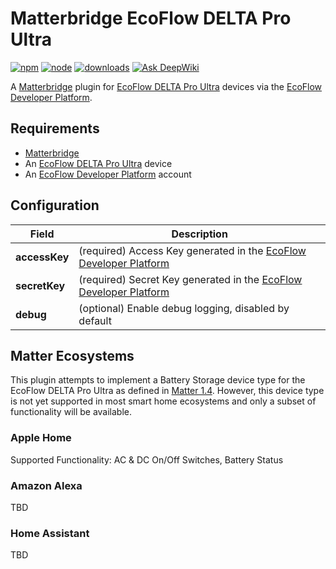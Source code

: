 # Matterbridge EcoFlow DELTA Pro Ultra

[![npm](https://badgen.net/npm/v/matterbridge-ecoflow-delta-pro-ultra)](https://www.npmjs.com/package/matterbridge-ecoflow-delta-pro-ultra)
[![node](https://badgen.net/npm/node/matterbridge-ecoflow-delta-pro-ultra)](https://www.npmjs.com/package/matterbridge-ecoflow-delta-pro-ultra)
[![downloads](https://badgen.net/npm/dt/matterbridge-ecoflow-delta-pro-ultra)](https://www.npmjs.com/package/matterbridge-ecoflow-delta-pro-ultra)
[![Ask DeepWiki](https://deepwiki.com/badge.svg)](https://deepwiki.com/michaelahern/matterbridge-ecoflow-delta-pro-ultra)

A [Matterbridge](https://github.com/Luligu/matterbridge) plugin for [EcoFlow DELTA Pro Ultra](https://www.ecoflow.com/delta-pro-ultra) devices via the [EcoFlow Developer Platform](https://developer.ecoflow.com/).

## Requirements

 * [Matterbridge](https://github.com/Luligu/matterbridge)
 * An [EcoFlow DELTA Pro Ultra](https://www.ecoflow.com/delta-pro-ultra) device
 * An [EcoFlow Developer Platform](https://developer.ecoflow.com/) account

## Configuration

Field                | Description
---------------------|------------
**accessKey**        | (required) Access Key generated in the [EcoFlow Developer Platform](https://developer.ecoflow.com/)
**secretKey**        | (required) Secret Key generated in the [EcoFlow Developer Platform](https://developer.ecoflow.com/)
**debug**            | (optional) Enable debug logging, disabled by default

## Matter Ecosystems

This plugin attempts to implement a Battery Storage device type for the EcoFlow DELTA Pro Ultra as defined in [Matter 1.4](https://csa-iot.org/newsroom/matter-1-4-enables-more-capable-smart-homes/). However, this device type is not yet supported in most smart home ecosystems and only a subset of functionality will be available.

### Apple Home

Supported Functionality: AC & DC On/Off Switches, Battery Status

### Amazon Alexa

TBD

### Home Assistant

TBD
